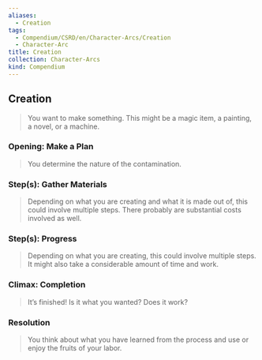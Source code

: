 ```yaml
---
aliases:
  - Creation
tags:
  - Compendium/CSRD/en/Character-Arcs/Creation
  - Character-Arc
title: Creation
collection: Character-Arcs
kind: Compendium
---
```

## Creation
>You want to make something. This might be a magic item, a painting, a novel, or a machine. 
### Opening: Make a Plan 
>You determine the nature of the contamination.
### Step(s): Gather Materials  
>Depending on what you are creating and what it is made out of, this could involve multiple steps. There probably are substantial costs involved as well.
### Step(s): Progress
>Depending on what you are creating, this could involve multiple steps. It might also take a considerable amount of time and work.
### Climax: Completion
>It’s finished! Is it what you wanted? Does it work? 
### Resolution  
>You think about what you have learned from the process and use or enjoy the fruits of your labor.


